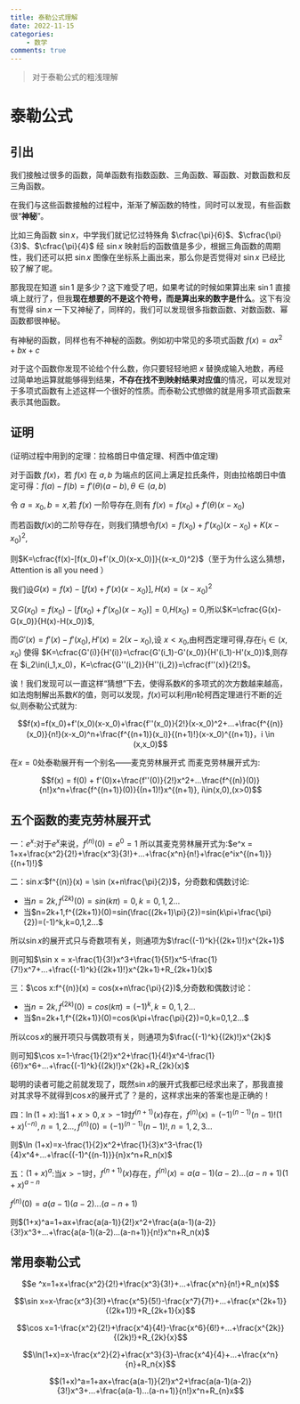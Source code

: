 ```yaml
---
title: 泰勒公式理解
date: 2022-11-15
categories: 
    - 数学
comments: true
---
```


>对于泰勒公式的粗浅理解
<!-- more -->

# 泰勒公式

## 引出

我们接触过很多的函数，简单函数有指数函数、三角函数、幂函数、对数函数和反三角函数。

在我们与这些函数接触的过程中，渐渐了解函数的特性，同时可以发现，有些函数很“**神秘**”。

比如三角函数 $\sin x$，中学我们就记忆过特殊角 $\cfrac{\pi}{6}$、$\cfrac{\pi}{3}$、$\cfrac{\pi}{4}$ 经 $\sin x$ 映射后的函数值是多少，根据三角函数的周期性，我们还可以把 $\sin x$ 图像在坐标系上画出来，那么你是否觉得对 $\sin x$ 已经比较了解了呢。

那我现在知道 $\sin 1$ 是多少？这下难受了吧，如果考试的时候如果算出来 $\sin 1$ 直接填上就行了，但我**现在想要的不是这个符号，而是算出来的数字是什么**。这下有没有觉得 $\sin x$ 一下又神秘了，同样的，我们可以发现很多指数函数、对数函数、幂函数都很神秘。

有神秘的函数，同样也有不神秘的函数。例如初中常见的多项式函数 $f(x) = ax^2+bx+c$

对于这个函数你发现不论给个什么数，你只要轻轻地把 $x$ 替换成输入地数，再经过简单地运算就能够得到结果，**不存在找不到映射结果对应值**的情况，可以发现对于多项式函数有上述这样一个很好的性质。而泰勒公式想做的就是用多项式函数来表示其他函数。


## 证明

(证明过程中用到的定理：拉格朗日中值定理、柯西中值定理)

对于函数 $f(x)$，若 $f(x)$ 在 $a,b$ 为端点的区间上满足拉氏条件，则由拉格朗日中值定可得：$f(a)-f(b)=f'(\theta)(a-b),\theta\in(a,b)$

令 $a=x_0,b=x$,若 $f(x)$ 一阶导存在,则有 $f(x)=f(x_0)+f'(\theta)(x-x_0)$ 

而若函数$f(x)$的二阶导存在，则我们猜想令$f(x)=f(x_0)+f'(x_0)(x-x_0)+K(x-x_0)^2$,

则$K=\cfrac{f(x)-[f(x_0)+f'(x_0)(x-x_0)]}{(x-x_0)^2}$（至于为什么这么猜想，Attention is all  you need ）

我们设$G(x)=f(x)-[f(x)+f'(x)(x-x_0)],H(x)=(x-x_0)^2$

又$G(x_0)=f(x_0)-[f(x_0)+f'(x_0)(x-x_0)]=0$,$H(x_0)=0$,所以$K=\cfrac{G(x)-G(x_0)}{H(x)-H(x_0)}$,

而$G'(x)=f'(x)-f'(x_0),H'(x)=2(x-x_0)$,设 $x<x_0$,由柯西定理可得,存在$i_1\in (x,x_0)$ 使得 $K=\cfrac{G'(i)}{H'(i)}=\cfrac{G'(i_1)-G'(x_0)}{H'(i_1)-H'(x_0)}$,则存在 $i_2\in(i_1,x_0)，K=\cfrac{G''(i_2)}{H''(i_2)}=\cfrac{f''(x)}{2!}$。

诶！我们发现可以一直这样“猜想”下去，使得系数$K$的多项式的次方数越来越高，如法炮制解出系数$K$的值，则可以发现，$f(x)$可以利用$n$轮柯西定理进行不断的近似,则泰勒公式就为:

$$f(x)=f(x_0)+f'(x_0)(x-x_0)+\frac{f''(x_0)}{2!}(x-x_0)^2+...+\frac{f^{(n)}(x_0)}{n!}(x-x_0)^n+\frac{f^{(n+1)}(x_i)}{(n+1)!}(x-x_0)^{(n+1)}，i \in (x,x_0)$$

在$x=0$处泰勒展开有一个别名——麦克劳林展开式
而麦克劳林展开式为:

$$f(x) = f(0) + f'(0)x+\frac{f''(0)}{2!}x^2+...\frac{f^{(n)}(0)}{n!}x^n+\frac{f^{(n+1)}(0)}{(n+1)!}x^{(n+1)}, i\in(x,0),(x>0)$$

## 五个函数的麦克劳林展开式

一：$e^x$:对于$e^x$来说，$f^{(n)}(0) = e^0=1$ 所以其麦克劳林展开式为:$e^x = 1+x+\frac{x^2}{2!}+\frac{x^3}{3!}+...+\frac{x^n}{n!}+\frac{e^ix^{(n+1)}}{(n+1)!}$



二：$\sin x$:$f^{(n)}(x) = \sin (x+n\frac{\pi}{2})$，分奇数和偶数讨论:

- 当$n = 2k,f^{(2k)}(0)=sin(k\pi)=0, k = 0,1,2...$
- 当$n=2k+1,f^{(2k+1)}(0)=sin(\frac{(2k+1)\pi}{2})=sin(k\pi+\frac{\pi}{2})=(-1)^k,k=0,1,2...$ 

所以$\sin x$的展开式只与奇数项有关，则通项为$\frac{(-1)^k}{(2k+1)!}x^{2k+1}$

则可知$\sin x = x-\frac{1}{3!}x^3+\frac{1}{5!}x^5-\frac{1}{7!}x^7+...+\frac{(-1)^k}{(2k+1)!}x^{2k+1}+R_{2k+1}(x)$



三：$\cos x:f^{(n)}(x) = cos(x+n\frac{\pi}{2})$,分奇数和偶数讨论：

- 当$n = 2k,f^{(2k)}(0)=cos(k\pi)= (-1)^k,k=0,1,2...$
- 当$n=2k+1,f^{(2k+1)}(0)=cos(k\pi+\frac{\pi}{2})=0,k=0,1,2...$

所以$\cos x$的展开项只与偶数项有关，则通项为$\frac{(-1)^k}{(2k)!}x^{2k}$

则可知$\cos x=1-\frac{1}{2!}x^2+\frac{1}{4!}x^4-\frac{1}{6!}x^6+...+\frac{(-1)^k}{(2k)!}x^{2k}+R_{2k}(x)$

聪明的读者可能之前就发现了，既然$\sin x$的展开式我都已经求出来了，那我直接对其求导不就得到$\cos x$的展开式了？是的，这样求出来的答案也是正确的！



四：$\ln (1+x):$当$1+x>0,x>-1$时$f^{(n+1)}(x)$存在，$f^{(n)}(x)=(-1)^{(n-1)}(n-1)!(1+x)^{(-n)},n=1,2...,f^{(n)}(0)=(-1)^{(n-1)}(n-1)!,n=1,2,3...$

则$\ln (1+x)=x-\frac{1}{2}x^2+\frac{1}{3}x^3-\frac{1}{4}x^4+...+\frac{(-1)^{(n-1)}}{n}x^n+R_n(x)$



五：$(1+x)^a$:当$x>-1$时，$f^{(n+1)}(x)$存在，$f^{(n)}(x)=a(a-1)(a-2)...(a-n+1)(1+x)^{a-n}$

$f^{(n)}(0)=a(a-1)(a-2)...(a-n+1)$

则$(1+x)^a=1+ax+\frac{a(a-1)}{2!}x^2+\frac{a(a-1)(a-2)}{3!}x^3+...+\frac{a(a-1)(a-2)...(a-n+1)}{n!}x^n+R_n(x)$


## 常用泰勒公式
$$e ^x=1+x+\frac{x^2}{2!}+\frac{x^3}{3!}+...+\frac{x^n}{n!}+R_n(x)$$

$$\sin x=x-\frac{x^3}{3!}+\frac{x^5}{5!}-\frac{x^7}{7!}+...+\frac{x^{2k+1}}{(2k+1)!}+R_{2k+1}{x}$$

$$\cos x=1-\frac{x^2}{2!}+\frac{x^4}{4!}-\frac{x^6}{6!}+...+\frac{x^{2k}}{(2k)!}+R_{2k}{x}$$

$$\ln(1+x)=x-\frac{x^2}{2}+\frac{x^3}{3}-\frac{x^4}{4}+...+\frac{x^n}{n}+R_n{x}$$

$$(1+x)^a=1+ax+\frac{a(a-1)}{2!}x^2+\frac{a(a-1)(a-2)}{3!}x^3+...+\frac{a(a-1)...(a-n+1)}{n!}x^n+R_{n}x$$
